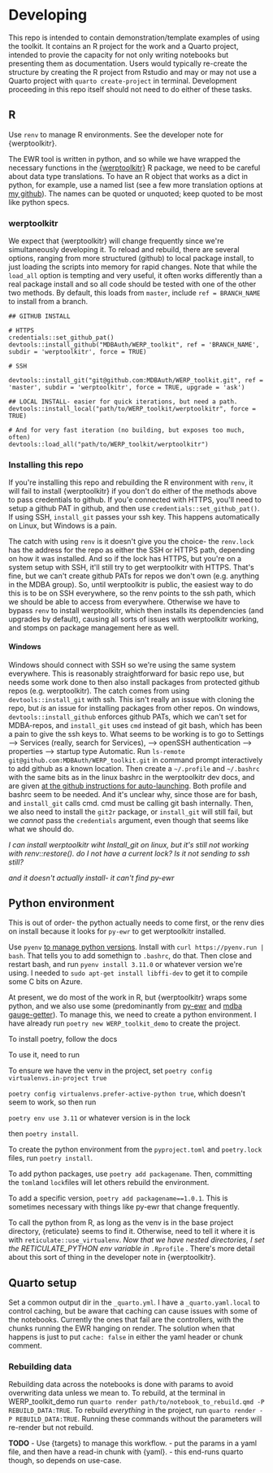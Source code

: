 # Developing

This repo is intended to contain demonstration/template examples of using the toolkit. It contains an R project for the work and a Quarto project, intended to provie the capacity for not only writing notebooks but presenting them as documentation. Users would typically re-create the structure by creating the R project from Rstudio and may or may not use a Quarto project with `quarto create-project` in terminal. Development proceeding in this repo itself should not need to do either of these tasks.

## R

Use `renv` to manage R environments. See the developer note for {werptoolkitr}.

The EWR tool is written in python, and so while we have wrapped the necessary functions in the [{werptoolkitr}](https://github.com/MDBAuth/WERP_toolkit) R package, we need to be careful about data type translations. To have an R object that works as a dict in python, for example, use a named list (see a few more translation options at [my github](https://galenholt.github.io/RpyEnvs/R_py_type_passing.html)). The names can be quoted or unquoted; keep quoted to be most like python specs.

### werptoolkitr

We expect that {werptoolkitr} will change frequently since we're simultaneously developing it. To reload and rebuild, there are several options, ranging from more structured (github) to local package install, to just loading the scripts into memory for rapid changes. Note that while the `load_all` option is tempting and very useful, it often works differently than a real package install and so all code should be tested with one of the other two methods. By default, this loads from `master`, include `ref = BRANCH_NAME` to install from a branch.

```         
## GITHUB INSTALL

# HTTPS
credentials::set_github_pat()
devtools::install_github("MDBAuth/WERP_toolkit", ref = 'BRANCH_NAME', subdir = 'werptoolkitr', force = TRUE)

# SSH

devtools::install_git("git@github.com:MDBAuth/WERP_toolkit.git", ref = 'master', subdir = 'werptoolkitr', force = TRUE, upgrade = 'ask')

## LOCAL INSTALL- easier for quick iterations, but need a path.
devtools::install_local("path/to/WERP_toolkit/werptoolkitr", force = TRUE)

# And for very fast iteration (no building, but exposes too much, often)
devtools::load_all("path/to/WERP_toolkit/werptoolkitr")
```

### Installing this repo

If you're installing this repo and rebuilding the R environment with `renv`, it will fail to install {werptoolkitr} if you don't do either of the methods above to pass credentials to github. If you'e connected with HTTPS, you'll need to setup a github PAT in github, and then use `credentials::set_github_pat()`. If using SSH, `install_git` passes your ssh key. This happens automatically on Linux, but Windows is a pain.

The catch with using `renv` is it doesn't give you the choice- the `renv.lock` has the address for the repo as either the SSH or HTTPS path, depending on how it was installed. And so if the lock has HTTPS, but you're on a system setup with SSH, it'll still try to get werptoolkitr with HTTPS. That's fine, but we can't create github PATs for repos we don't own (e.g. anything in the MDBA group). So, until werptoolkitr is public, the easiest way to do this is to be on SSH everywhere, so the renv points to the ssh path, which we should be able to access from everywhere. Otherwise we have to bypass `renv` to install werptoolkitr, which then installs its dependencies (and upgrades by default), causing all sorts of issues with werptoolkitr working, and stomps on package management here as well.

#### Windows

Windows should connect with SSH so we're using the same system everywhere. This is reasonably straightforward for basic repo use, but needs some work done to then also install packages from protected github repos (e.g. werptoolkitr). The catch comes from using `devtools::install_git` with ssh. This isn't really an issue with cloning the repo, but *is* an issue for installing packages from other repos. On windows, `devtools::install_github` enforces github PATs, which we can't set for MDBA-repos, and `install_git` uses `cmd` instead of git bash, which has been a pain to give the ssh keys to. What seems to be working is to go to Settings \--\> Services (really, search for Services), \--\> openSSH authentication \--\> properties \--\> startup type Automatic. Run `ls-remote git@github.com:MDBAuth/WERP_toolkit.git` in command prompt interactively to add github as a known location. Then create a `~/.profile` and `~/.bashrc` with the same bits as in the linux bashrc in the werptoolkitr dev docs, and are given [at the github instructions for auto-launching](https://docs.github.com/en/authentication/connecting-to-github-with-ssh/working-with-ssh-key-passphrases#auto-launching-ssh-agent-on-git-for-windows). Both profile and bashrc seem to be needed. And it's unclear why, since those are for bash, and `install_git` calls cmd. cmd must be calling git bash internally. Then, we also need to install the `git2r` package, or `install_git` will still fail, but we *cannot* pass the `credentials` argument, even though that seems like what we should do.

*I can install werptoolkitr wiht Install_git on linux, but it's still not working with renv::restore(). do I not have a current lock? Is it not sending to ssh still?*

*and it doesn't actually install- it can't find py-ewr*

## Python environment

This is out of order- the python actually needs to come first, or the renv dies on install because it looks for `py-ewr` to get werptoolkitr installed.

Use `pyenv` [to manage python versions](https://github.com/pyenv/pyenv). Install with `curl https://pyenv.run | bash`. That tells you to add somethign to `.bashrc`, do that. Then close and restart bash, and run `pyenv install 3.11.0` or whatever version we're using. I needed to `sudo apt-get install libffi-dev` to get it to compile some C bits on Azure.

At present, we do most of the work in R, but {werptoolkitr} wraps some python, and we also use some (predominantly from [py-ewr](https://pypi.org/project/py-ewr/) and [mdba gauge-getter](https://pypi.org/project/mdba-gauge-getter/)). To manage this, we need to create a python environment. I have already run `poetry new WERP_toolkit_demo` to create the project.

To install poetry, follow the docs

To use it, need to run

To ensure we have the venv in the project, set `poetry config virtualenvs.in-project true`

`poetry config virtualenvs.prefer-active-python true`, which doesn't seem to work, so then run

`poetry env use 3.11` or whatever version is in the lock

then `poetry install`.

To create the python environment from the `pyproject.toml` and `poetry.lock` files, run `poetry install`.

To add python packages, use `poetry add packagename`. Then, committing the `toml`and `lock`files will let others rebuild the environment.

To add a specific version, `poetry add packagename==1.0.1`. This is sometimes necessary with things like py-ewr that change frequently.

To call the python from R, as long as the venv is in the base project directory, {reticulate} seems to find it. Otherwise, need to tell it where it is with `reticulate::use_virtualenv`. *Now that we have nested directories, I set the RETICULATE_PYTHON env variable in* `.Rprofile` . There's more detail about this sort of thing in the developer note in {werptoolkitr}.

## Quarto setup

Set a common output dir in the `_quarto.yml`. I have a `_quarto.yaml.local` to control caching, but be aware that caching can cause issues with some of the notebooks. Currently the ones that fail are the controllers, with the chunks running the EWR hanging on render. The solution when that happens is just to put `cache: false` in either the yaml header or chunk comment.

### Rebuilding data

Rebuilding data across the notebooks is done with params to avoid overwriting data unless we mean to. To rebuild, at the terminal in WERP_toolkit_demo run `quarto render path/to/notebook_to_rebuild.qmd -P REBUILD_DATA:TRUE`. To rebuild *everything* in the project, run `quarto render -P REBUILD_DATA:TRUE`. Running these commands without the parameters will re-render but not rebuild.

**TODO** - Use {targets} to manage this workflow. - put the params in a yaml file, and then have a read-in chunk with {yaml}. - this end-runs quarto though, so depends on use-case.
